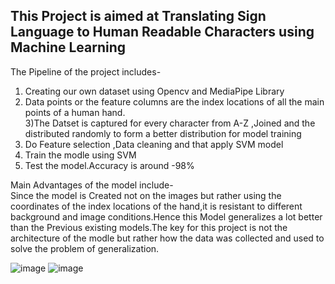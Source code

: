 ## This Project is aimed at Translating Sign Language to Human Readable Characters using Machine Learning
The Pipeline of the project includes-    
1) Creating our own dataset using Opencv and MediaPipe Library  
2) Data points or the feature columns are the index locations of all the main points of a human hand.  
3)The Datset is captured for every character from A-Z ,Joined and the distributed randomly to form a better distribution for model training  
4) Do Feature selection ,Data cleaning and that apply SVM model  
5) Train the modle using SVM  
6) Test the model.Accuracy is around -98%  

Main Advantages of the model include-  
Since the model is Created not on the images but rather using the coordinates of the index locations of the hand,it is resistant to different background and image conditions.Hence this Model generalizes a lot better than the Previous existing models.The key for this project is not the architecture of the modle but rather how the data was collected and used to solve the problem of generalization.  

![image](https://user-images.githubusercontent.com/88976862/192091639-55ca620c-ff33-433a-bb93-d1fd1a1ec7a0.png)
![image](https://user-images.githubusercontent.com/88976862/192091645-e84cf55d-c793-4821-b7b1-2f682b1f7d63.png)



